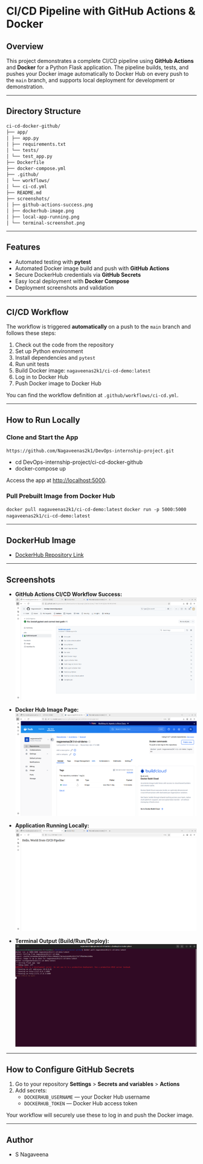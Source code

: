 # CI/CD Pipeline with GitHub Actions & Docker

## Overview

This project demonstrates a complete CI/CD pipeline using **GitHub Actions** and **Docker** for a Python Flask application. The pipeline builds, tests, and pushes your Docker image automatically to Docker Hub on every push to the `main` branch, and supports local deployment for development or demonstration.

---

## Directory Structure

```plaintext
ci-cd-docker-github/
├── app/
│ ├── app.py
│ ├── requirements.txt
│ └── tests/
│ └── test_app.py
├── Dockerfile
├── docker-compose.yml
├── .github/
│ └── workflows/
│ └── ci-cd.yml
├── README.md
├── screenshots/
│ ├── github-actions-success.png
│ ├── dockerhub-image.png
│ ├── local-app-running.png
│ └── terminal-screenshot.png
```

---

## Features

- Automated testing with **pytest**
- Automated Docker image build and push with **GitHub Actions**
- Secure DockerHub credentials via **GitHub Secrets**
- Easy local deployment with **Docker Compose**
- Deployment screenshots and validation

---

## CI/CD Workflow

The workflow is triggered **automatically** on a push to the `main` branch and follows these steps:

1. Check out the code from the repository
2. Set up Python environment
3. Install dependencies and `pytest`
4. Run unit tests
5. Build Docker image: `nagaveenas2k1/ci-cd-demo:latest`
6. Log in to Docker Hub
7. Push Docker image to Docker Hub

You can find the workflow definition at `.github/workflows/ci-cd.yml`.

---

## How to Run Locally

### Clone and Start the App

`https://github.com/Nagaveenas2k1/DevOps-internship-project.git`

- cd DevOps-internship-project/ci-cd-docker-github
- docker-compose up

Access the app at [http://localhost:5000](http://localhost:5000).

### Pull Prebuilt Image from Docker Hub

`docker pull nagaveenas2k1/ci-cd-demo:latest`
`docker run -p 5000:5000 nagaveenas2k1/ci-cd-demo:latest`

---

## DockerHub Image

- [DockerHub Repository Link](https://hub.docker.com/repository/docker/nagaveenas2k1/ci-cd-demo)

---

## Screenshots

- **GitHub Actions CI/CD Workflow Success:**  
  ![GitHub Actions Success](screenshots/github-actions-success.png)

- **Docker Hub Image Page:**  
  ![DockerHub Image](screenshots/dockerhub-image.png)

- **Application Running Locally:**  
  ![App Running on Localhost](screenshots/local-app-running.png)

- **Terminal Output (Build/Run/Deploy):**  
  ![Terminal Screenshot](screenshots/terminal-screenshot.png)

---

## How to Configure GitHub Secrets

1. Go to your repository **Settings** > **Secrets and variables** > **Actions**
2. Add secrets:
   - `DOCKERHUB_USERNAME` — your Docker Hub username
   - `DOCKERHUB_TOKEN` — Docker Hub access token

Your workflow will securely use these to log in and push the Docker image.

---

## Author
- S Nagaveena






















